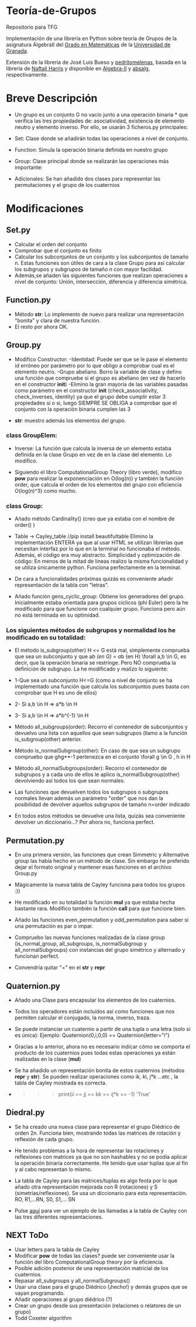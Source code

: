 # Teoría-de-Grupos
Repositorio para TFG

Implementación de una librería en Python sobre teoría de Grupos de la asignatura ÁlgebraII del [Grado en Matemáticas](http://grados.ugr.es/matematicas/) de la [Universidad de Granada](http://www.ugr.es).

Extensión de la librería de José Luis Bueso y [pedritomelenas](https://github.com/pedritomelenas), basada en la librería de
[Naftali Harris](http://www.naftaliharris.com) y disponible en [Algebra-II](https://github.com/pedritomelenas/Algebra-II) y
[absalg](https://github.com/naftaliharris/Abstract-Algebra), respectivamente.

# Breve Descripción
- Un grupo es un conjunto G no vacío junto a una operación binaria * que verifica las tres propiedades de: asociatividad, existencia de elemento neutro y elemento inverso. Por ello, se usarán 3 ficheros.py principales:

- Set: Clase donde se añadirán todas las operaciones a nivel de conjunto.
- Function: Simula la operación binaria definida en nuestro grupo
- Group: Clase principal donde se realizarán las operaciones más importante:

- Adicionales: Se han añadido dos clases para representar las permutaciones y el grupo de los cuaternios
# Modificaciones

## Set.py
- Calcular el orden del conjunto
- Comprobar que el conjunto es finito
- Calcular los subconjuntos de un conjunto y los subconjuntos de tamaño n. Estas funciones son útiles de cara a la clase Grupo para así calcular los subgrupos y subgrupos de tamaño n con mayor facilidad.
- Además,se añaden las siguientes funciones que realizan operaciones a nivel de conjunto:
Unión, intersección, diferencia y diferencia simétrica.

## Function.py
- Método __str__: Lo implemento de nuevo para realizar una representación 
"bonita" y clara de nuestra función.
- El resto por ahora OK.

## Group.py

- Modifico Constructor:
	-Identidad: Puede ser que se le pase el elemento id erróneo por parámetro por lo que
	obligo a comprobar cual es el elemento neutro. 
	-Grupo abeliano. Borro la variable de clase y defino una función que compruebe
	si el grupo es abeliano (en vez de hacerlo en el constructor __init__)
	-Elimino la gran mayoría de las variables pasadas como parámetro en el constructor
	__init__ (check_associativity, check_inverses, identity) ya que el grupo debe
	cumplir estar 3 propiedades si o si, luego SIEMPRE SE OBLIGA a comprobar que el conjunto
	con la operación binaria cumplen las 3

- __str__: muestro además los elementos del grupo.


### class GroupElem:

- Inverse: La función que calcula la inversa de un elemento estaba definida en la clase Grupo en vez
de en la clase del elemento. Lo modifico.


- Siguiendo el libro ComputationalGroup Theory (libro verde), modifico 
__pow__ para realizar la exponenciación en O(log(n)) y también la
función order, que calcula el orden de los elementos del grupo con 
eficiencia O(log(n)^3) como mucho.


### class Group:

- Añado método Cardinality() (creo que ya estaba con el nombre de order() )


- Table -> Cayley_table  //pip install beautifultable
Elimino la implementación ENTERA ya que al usar HTML se utilizan librerías
que necesitan interfaz por lo que en la terminal no funcionaba el método. 
Además, el código era muy abstracto.
Simplicidad y optimización de código: En menos de la mitad de líneas realizo la misma funcionalidad
y se utiliza únicamente python. Funciona perfectamente en la terminal.
- De cara a funcionalidades próximas quizás es conveniente añadir representación
de la tabla con "letras".

- Añado función gens_cyclic_group: Obtiene los generadores del grupo.
Inicialmente estaba orientada para grupos cíclicos (phi Euler) pero
la he modificado para que funcione con cualquier grupo. 
Funciona pero aún no está terminada en su optimidad.



### Los siguientes métodos de subgrupos y normalidad los he modificado en su totalidad:

- El método is_subgroup(other) H <= G está mal, simplemente comprueba que
sea un subconjunto y que a*b (en G) = a*b (en H) \forall a,b \in G, es decir, que la operación
binaria se restringe. Pero NO comprueba la definición de subgrupo.
La he modificado y realizo lo siguiente:
- 1-Que sea un subconjunto H<=G (como a nivel de conjunto se ha implementado una función que
calcula los subconjuntos pues basta con comprobar que H es uno de ellos)
- 2- Si a,b \in H => a*b \in H 
- 3- Si a,b \in H => a*b^{-1} \in H


- Método all_subgroups(order): Recorro el contenedor de subconjuntos y devuelvo una 
lista con aquellos que sean subgrupos (llamo a la función is_subgroup(other) anterior.

- Método is_normalSubgroup(other): En caso de que sea un subgrupo compruebo 
que g*h*g**-1 pertenezca en el conjunto \forall g \in G , h in H


- Método all_normalSubgroups(order): Recorro el contenedor de subgrupos y a cada uno
de ellos le aplico is_normalSubgroup(other) devolviendo así todos los que
sean normales.

- Las funciones que devuelven todos los subgrupos o subgrupos normales llevan
además un parámetro "order" que nos dan la posibilidad de devolver aquellos subgrupos
de tamaño n=order indicado

- En todos estos métodos se devuelve una lista, quizás sea conveniente devolver un 
diccionario...? Por ahora no, funciona perfect.



## Permutation.py

- En una primera versión, las funciones que crean Simmetric y Alternative group las
había hecho en un método de clase. Sin embargo he preferido dejar el formato original y 
mantener esas funciones en el archivo Group.py

- Mágicamente la nueva tabla de Cayley funciona para todos los grupos :))

- He modificado en su totalidad la función __mul__ ya que estaba hecha bastante rara.
Modifico también la función __call__ para que funcione bien.

- Añado las funciones even_permutation y odd_permutation para saber si una
permutación es par o impar.

- Compruebo las nuevas funciones realizadas de la clase group (is_normal_group,
all_subgroups, is_normalSubgroup y all_normalSubgroups) con instancias
del grupo simétrico y alternado y funcionan perfect.

- Convendría quitar "=" en el __str__ y __repr__


## Quaternion.py

- Añado una Clase para encapsular los elementos de los cuaternios.

- Todos los operadores están incluídos así como funciones que nos permiten calcular
el conjugado, la norma, inverso, traza.

- Se puede instanciar un cuaternio a partir de una tupla o una letra (solo si es única):
Ejemplo: Quaternion(0,i,0,0) == Quaternion(letter="i")

- Gracias a lo anterior, ahora no es necesario indicar cómo se comporta el producto de los cuaternios pues todas 
estas operaciones ya están realizadas en la clase (__mul__)

- Se ha añadido un representación bonita de estos cuaternios (métodos __repr__ y __str__).
Se pueden realizar operaciones como i*k, k*i, j*k ...etc , la tabla de Cayley mostrada es correcta. 

-   >>> print(i*i == j*j == k*k == i*j*k == -1)
            'True' 


## Diedral.py

- Se ha creado una nueva clase para representar el grupo Diédrico de orden 2n. Funciona bien, mostrando todas las matrices
de rotación y reflexión de cada grupo.

- He tenido problemas a la hora de representar las rotaciones y reflexiones con matrices ya que no son hashables
y no se podía aplicar la operación binaria correctamente. He tenido que usar tuplas que al fin y al cabo representan
lo mismo.

- La tabla de Cayley para las matrices/tuplas es algo feota por lo que añado otra representación mejorada con R (rotaciones)
y S (simetrías/reflexiones). Se usa un diccionario para esta representación. RO, R1,...RN, S0, S1,... SN

- Pulse [aquí](https://github.com/lmd-ugr/Grupos/blob/master/test/test_dihedral.png) para ver un ejemplo de las llamadas a la tabla de
Cayley con las tres diferentes representaciones.

## NEXT ToDo

- Usar letters para la tabla de Cayley
- Modificar __pow__ de todas las clases? puede ser conveniente usar la función 
del libro ComputationalGroup theory por la eficiencia.
- Posible adición posterior de una representación matricial de los cuaternios.
- Repasar all_subgroups y all_normalSubgroups()
- Usar una clase para el grupo Diédrico (¡hecho!) y demás grupos que se vayan programando.
- Añadir operaciones al grupo diédrico (?)
- Crear un grupo desde sus presentación (relaciones o relatores de un grupo)
- Todd Coxeter algorithm

